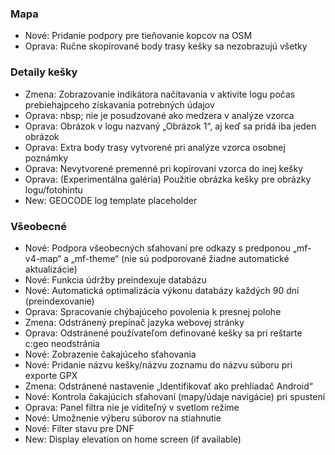 
### Mapa
- Nové: Pridanie podpory pre tieňovanie kopcov na OSM
- Oprava: Ručne skopírované body trasy kešky sa nezobrazujú všetky

### Detaily kešky
- Zmena: Zobrazovanie indikátora načítavania v aktivite logu počas prebiehajpceho získavania potrebných údajov
- Oprava: nbsp; nie je posudzované ako medzera v analýze vzorca
- Oprava: Obrázok v logu nazvaný „Obrázok 1“, aj keď sa pridá iba jeden obrázok
- Oprava: Extra body trasy vytvorené pri analýze vzorca osobnej poznámky
- Oprava: Nevytvorené premenné pri kopírovaní vzorca do inej kešky
- Oprava: (Experimentálna galéria) Použitie obrázka kešky pre obrázky logu/fotohintu
- New: GEOCODE log template placeholder

### Všeobecné
- Nové: Podpora všeobecných sťahovaní pre odkazy s predponou „mf-v4-map“ a „mf-theme“ (nie sú podporované žiadne automatické aktualizácie)
- Nové: Funkcia údržby preindexuje databázu
- Nové: Automatická optimalizácia výkonu databázy každých 90 dní (preindexovanie)
- Oprava: Spracovanie chýbajúceho povolenia k presnej polohe
- Zmena: Odstránený prepínač jazyka webovej stránky
- Oprava: Odstránené používateľom definované kešky sa pri reštarte c:geo neodstránia
- Nové: Zobrazenie čakajúceho sťahovania
- Nové: Pridanie názvu kešky/názvu zoznamu do názvu súboru pri exporte GPX
- Zmena: Odstránené nastavenie „Identifikovať ako prehliadač Android“
- Nové: Kontrola čakajúcich sťahovaní (mapy/údaje navigácie) pri spustení
- Oprava: Panel filtra nie je viditeľný v svetlom režime
- Nové: Umožnenie výberu súborov na stiahnutie
- Nové: Filter stavu pre DNF
- New: Display elevation on home screen (if available)
